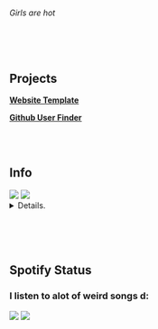 <h6>Girls are hot</h6>


<br></br>
<h2>Projects</h2>

<div></div>

<b><a href="https://cased-vsc.github.io/websiteTemplate.html">Website Template</a></b>

<div></div>

<b><a href="https://cased-vsc.github.io/githubUserFinder.html">Github User Finder</a></b>

<br></br>

<h2>Info</h2>

<div>
	
<img src="https://lanyard-profile-readme.vercel.app/api/626848427736694795?theme=dark&bg=222024&animated=true&hideDiscrim=true&borderRadius=30px&idleMessage=In%20a%20shooter%F0%9F%98%81">
	
	
<img src="https://github-readme-stats.vercel.app/api?username=cased-vsc&show_icons=true&hide=issues,stars&theme=gotham">


   <details> 
   <summary>Details.</summary>
    <br />
    <a href="#">
      <img src="https://github-readme-stats-notauserx.vercel.app/api/top-langs/?username=cased-vsc&layout=compact&theme=blue-purple&hide_title=true&hide_border=true&card_width=445&hide=nix,shell" />
    </a>    
  </details>
  <br />

<!--<img src="https://github-readme-stats.vercel.app/api/top-langs/?username=cased-vsc&count_private=true&theme=midnight-purple&layout=compact"> -->

 
</div>

<br></br>

<h2>Spotify Status</h2>

<h3>I listen to alot of weird songs d:</h3>

<img src="https://spotify-github-profile.vercel.app/api/view?uid=soloboyyeet&cover_image=true&theme=default">

<img src="https://readme-typing-svg.herokuapp.com?size=30&lines=Get+some+bitches.">